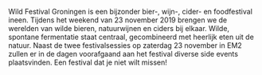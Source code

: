 Wild Festival Groningen is een bijzonder bier-, wijn-, cider- en foodfestival ineen. Tijdens het weekend van 23 november 2019 brengen we de werelden van wilde bieren, natuurwijnen en ciders bij elkaar. Wilde, spontane fermentatie staat centraal, gecombineerd met heerlijk eten uit de natuur. Naast de twee festivalsessies op zaterdag 23 november in EM2 zullen er in de dagen voorafgaand aan het festival diverse side events plaatsvinden. Een festival dat je niet wilt missen!
